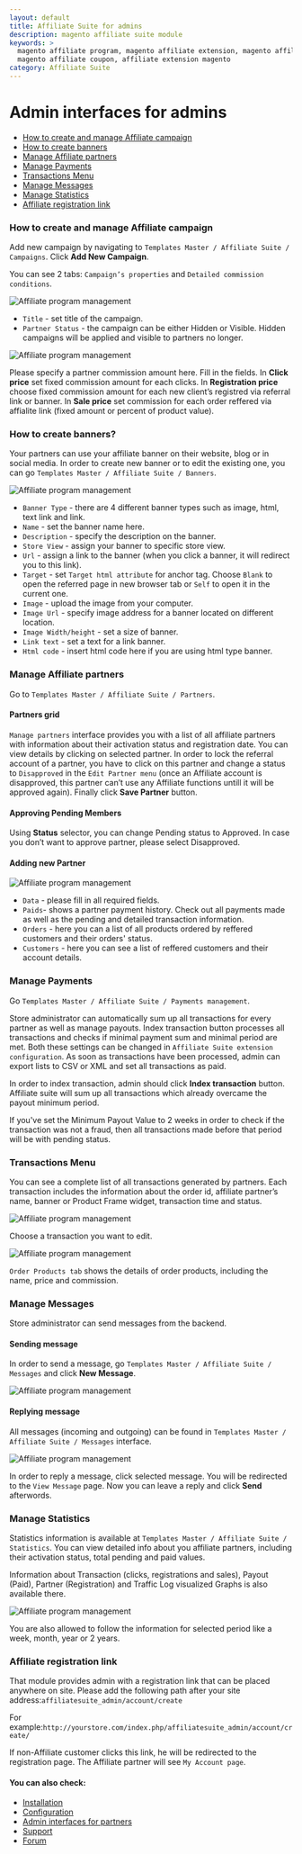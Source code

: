 ```yaml
---
layout: default
title: Affiliate Suite for admins
description: magento affiliate suite module
keywords: >
  magento affiliate program, magento affiliate extension, magento affiliate plugin, 
  magento affiliate coupon, affiliate extension magento
category: Affiliate Suite
---
```


# Admin interfaces for admins

- [How to create and manage Affiliate campaign](#how-to-create-and-manage-affiliate-campaign)
- [How to create banners](#how-to-create-banners)
- [Manage Affiliate partners](#manage-affiliate-partners)
- [Manage Payments](#manage-payments)
- [Transactions Menu](#transactions-menu)
- [Manage Messages](#manage-messages)
- [Manage Statistics](#manage-statistics)
- [Affiliate registration link](#affiliate-registration-link)

### How to create and manage Affiliate campaign

Add new campaign by navigating to `Templates Master / Affiliate Suite / Campaigns`. Click **Add New Campaign**.

You can see 2 tabs: `Campaign’s properties` and `Detailed commission conditions`.

![Affiliate program management](/images/m1/extensions/affiliate/campaign-information.png)

-   `Title` - set title of the campaign.
-   `Partner Status` - the campaign can be either Hidden or Visible. Hidden campaigns will be applied and visible to partners no longer.

![Affiliate program management](/images/m1/extensions/affiliate/commission-information.png)

Please specify a partner commission amount here. Fill in the fields. In **Click price** set fixed commission amount for each clicks. In **Registration price** choose fixed commission amount for each new client’s registred via referral link or banner. In **Sale price** set commission for each order reffered via affialite link (fixed amount or percent of product value).

### How to create banners?

Your partners can use your affiliate banner on their website, blog or in social media. In order to create new banner or to edit the existing one, you can go `Templates Master / Affiliate Suite / Banners`.

![Affiliate program management](/images/m1/extensions/affiliate/banner.png)

-   `Banner Type` - there are 4 different banner types such as image, html, text link and link.
-   `Name` - set the banner name here.
-   `Description` - specify the description on the banner.
-   `Store View` - assign your banner to specific store view.
-   `Url` - assign a link to the banner (when you click a banner, it will redirect you to this link).
-   `Target` - set `Target html attribute` for anchor tag. Choose `Blank` to open the referred page in new browser tab or `Self` to open it in the current one.
-   `Image` - upload the image from your computer.
-   `Image Url` - specify image address for a banner located on different location.
-   `Image Width/height` - set a size of banner.
-   `Link text` - set a text for a link banner.
-   `Html code` - insert html code here if you are using html type banner.

### Manage Affiliate partners

Go to `Templates Master / Affiliate Suite / Partners`. 

#### Partners grid

`Manage partners` interface provides you with a list of all affiliate partners with information about their activation status and registration date. You can view details by clicking on selected partner. In order to lock the referral account of a partner, you have to click on this partner and change a status to `Disapproved` in the `Edit Partner menu` (once an Affiliate account is disapproved, this partner can’t use any Affiliate functions untill it will be approved again). Finally click **Save Partner** button.

#### Approving Pending Members

Using **Status** selector, you can change Pending status to Approved. In case you don’t want to approve partner, please select Disapproved.

#### Adding new Partner

![Affiliate program management](/images/m1/extensions/affiliate/edit-partner.png)

-   `Data` - please fill in all required fields.
-   `Paids`- shows a partner payment history. Check out all payments made as well as the pending and detailed transaction information.
-   `Orders` - here you can a list of all products ordered by reffered customers and their orders' status.
-   `Customers` - here you can see a list of reffered customers and their account details.

### Manage Payments

Go `Templates Master / Affiliate Suite / Payments management`.

Store administrator can automatically sum up all transactions for every partner as well as manage payouts. Index transaction button processes all transactions and checks if minimal payment sum and minimal period are met. Both these settings can be changed in `Affiliate Suite extension configuration`. As soon as transactions have been processed, admin can export lists to CSV or XML and set all transactions as paid.

In order to index transaction, admin should click **Index transaction** button. Affiliate suite will sum up all transactions which already overcame the payout minimum period.

If you've set the Minimum Payout Value to 2 weeks in order to check if the transaction was not a fraud, then all transactions made before that period will be with pending status.

### Transactions Menu

You can see a complete list of all transactions generated by partners. Each transaction includes the information about the order id, affiliate partner’s name, banner or Product Frame widget, transaction time and status.

![Affiliate program management](/images/m1/extensions/affiliate/manage-transactions.png)

Choose a transaction you want to edit. 

![Affiliate program management](/images/m1/extensions/affiliate/view-transaction.png)

`Order Products tab` shows the details of order products, including the name, price and commission.

### Manage Messages

Store administrator can send messages from the backend. 

#### Sending message

In order to send a message, go `Templates Master / Affiliate Suite / Messages` and click **New Message**. 

![Affiliate program management](/images/m1/extensions/affiliate/new-message.png)

#### Replying message

All messages (incoming and outgoing) can be found in `Templates Master / Affiliate Suite / Messages` interface. 

![Affiliate program management](/images/m1/extensions/affiliate/messages-grid.png)

In order to reply a message, click selected message. You will be redirected to the `View Message` page. Now you can leave a reply and click **Send** afterwords.

### Manage Statistics

Statistics information is available at `Templates Master / Affiliate Suite / Statistics`. You can view detailed info about you affiliate partners, including their activation status, total pending and paid values.

Information about Transaction (clicks, registrations and sales), Payout (Paid), Partner (Registration) and Traffic Log visualized Graphs is also available there.

![Affiliate program management](/images/m1/extensions/affiliate/managing-statistics.png)

You are also allowed to follow the information for selected period like a week, month, year or 2 years.

### Affiliate registration link

That module provides admin with a registration link that can be placed anywhere on site. Please add the following path after your site address:`affiliatesuite_admin/account/create`

For example:`http://yourstore.com/index.php/affiliatesuite_admin/account/create/`

If non-Affiliate customer clicks this link, he will be redirected to the registration page. The Affiliate partner will see `My Account page`.

#### You can also check:

*   [Installation](../installation/)
*   [Configuration](../configuration/)
*   [Admin interfaces for partners](../admin-interfaces-for-partners/)
*   [Support](https://swissuplabs.com/contacts/)
*   [Forum](https://swissuplabs.com/magento-forum/)